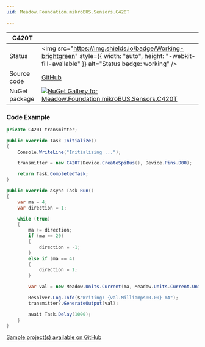 ```yaml
---
uid: Meadow.Foundation.mikroBUS.Sensors.C420T

---
```


| C420T | |
|--------|--------|
| Status | <img src="https://img.shields.io/badge/Working-brightgreen" style={{ width: "auto", height: "-webkit-fill-available" }} alt="Status badge: working" /> |
| Source code | [GitHub](https://github.com/WildernessLabs/Meadow.Foundation.MikroBus/tree/main/Source/C420T) |
| NuGet package | <a href="https://www.nuget.org/packages/Meadow.Foundation.mikroBUS.Sensors.C420T/" target="_blank"><img src="https://img.shields.io/nuget/v/Meadow.Foundation.mikroBUS.Sensors.C420T.svg?label=Meadow.Foundation.mikroBUS.Sensors.C420T" alt="NuGet Gallery for Meadow.Foundation.mikroBUS.Sensors.C420T" /></a> |

### Code Example

```csharp
private C420T transmitter;

public override Task Initialize()
{
    Console.WriteLine("Initializing ...");

    transmitter = new C420T(Device.CreateSpiBus(), Device.Pins.D00);

    return Task.CompletedTask;
}

public override async Task Run()
{
    var ma = 4;
    var direction = 1;

    while (true)
    {
        ma += direction;
        if (ma == 20)
        {
            direction = -1;
        }
        else if (ma == 4)
        {
            direction = 1;
        }

        var val = new Meadow.Units.Current(ma, Meadow.Units.Current.UnitType.Milliamps);

        Resolver.Log.Info($"Writing: {val.Milliamps:0.00} mA");
        transmitter?.GenerateOutput(val);

        await Task.Delay(1000);
    }
}

```

[Sample project(s) available on GitHub](https://github.com/WildernessLabs/Meadow.Foundation.MikroBus/tree/main/Source/C420T/Sample/C420T_Sample)

